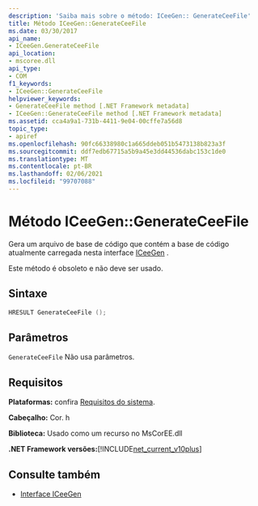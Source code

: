 ```yaml
---
description: 'Saiba mais sobre o método: ICeeGen:: GenerateCeeFile'
title: Método ICeeGen::GenerateCeeFile
ms.date: 03/30/2017
api_name:
- ICeeGen.GenerateCeeFile
api_location:
- mscoree.dll
api_type:
- COM
f1_keywords:
- ICeeGen::GenerateCeeFile
helpviewer_keywords:
- GenerateCeeFile method [.NET Framework metadata]
- ICeeGen::GenerateCeeFile method [.NET Framework metadata]
ms.assetid: cca4a9a1-731b-4411-9e04-00cffe7a56d8
topic_type:
- apiref
ms.openlocfilehash: 90fc66338980c1a665ddeb051b5473138b823a3f
ms.sourcegitcommit: ddf7edb67715a5b9a45e3dd44536dabc153c1de0
ms.translationtype: MT
ms.contentlocale: pt-BR
ms.lasthandoff: 02/06/2021
ms.locfileid: "99707088"
---
```

# <a name="iceegengenerateceefile-method"></a>Método ICeeGen::GenerateCeeFile

Gera um arquivo de base de código que contém a base de código atualmente carregada nesta interface [ICeeGen](iceegen-interface.md) .  
  
 Este método é obsoleto e não deve ser usado.  
  
## <a name="syntax"></a>Sintaxe  
  
```cpp  
HRESULT GenerateCeeFile ();  
```  
  
## <a name="parameters"></a>Parâmetros  

 `GenerateCeeFile` Não usa parâmetros.  
  
## <a name="requirements"></a>Requisitos  

 **Plataformas:** confira [Requisitos do sistema](../../get-started/system-requirements.md).  
  
 **Cabeçalho:** Cor. h  
  
 **Biblioteca:** Usado como um recurso no MsCorEE.dll  
  
 **.NET Framework versões:**[!INCLUDE[net_current_v10plus](../../../../includes/net-current-v10plus-md.md)]  
  
## <a name="see-also"></a>Consulte também

- [Interface ICeeGen](iceegen-interface.md)
